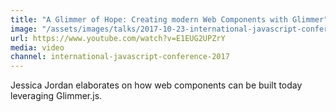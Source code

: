 ```yaml
---
title: "A Glimmer of Hope: Creating modern Web Components with Glimmer"
image: "/assets/images/talks/2017-10-23-international-javascript-conference-2017/a-glimmer-of-hope-creating-modern-web-components-with-glimmer.png"
url: https://www.youtube.com/watch?v=E1EUG2UPZrY
media: video
channel: international-javascript-conference-2017
---
```


Jessica Jordan elaborates on how web components can be built today leveraging Glimmer.js.
